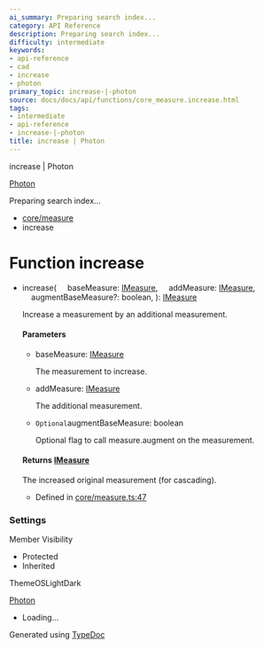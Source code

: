 ```yaml
---
ai_summary: Preparing search index...
category: API Reference
description: Preparing search index...
difficulty: intermediate
keywords:
- api-reference
- cad
- increase
- photon
primary_topic: increase-|-photon
source: docs/docs/api/functions/core_measure.increase.html
tags:
- intermediate
- api-reference
- increase-|-photon
title: increase | Photon
---
```

increase | Photon

[Photon](../index.md)




Preparing search index...

* [core/measure](../modules/core_measure.md)
* increase

# Function increase

* increase(
      baseMeasure: [IMeasure](../interfaces/core_core.IMeasure.md),
      addMeasure: [IMeasure](../interfaces/core_core.IMeasure.md),
      augmentBaseMeasure?: boolean,
  ): [IMeasure](../interfaces/core_core.IMeasure.md)

  Increase a measurement by an additional measurement.

  #### Parameters

  + baseMeasure: [IMeasure](../interfaces/core_core.IMeasure.md)

    The measurement to increase.
  + addMeasure: [IMeasure](../interfaces/core_core.IMeasure.md)

    The additional measurement.
  + `Optional`augmentBaseMeasure: boolean

    Optional flag to call measure.augment on the measurement.

  #### Returns [IMeasure](../interfaces/core_core.IMeasure.md)

  The increased original measurement (for cascading).

  + Defined in [core/measure.ts:47](https://github.com/mwhite454/photon/blob/main/packages/photon/src/core/measure.ts#L47)

### Settings

Member Visibility

* Protected
* Inherited

ThemeOSLightDark

[Photon](../index.md)

* Loading...

Generated using [TypeDoc](https://typedoc.org/)
